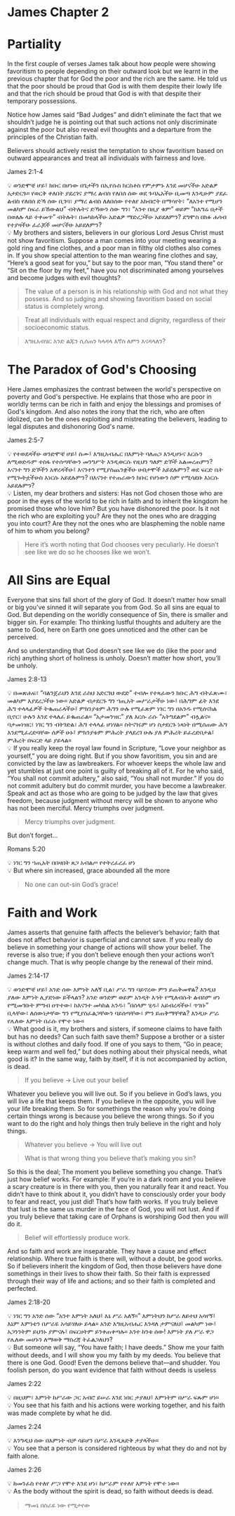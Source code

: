 # James Chapter 2

# Partiality

In the first couple of verses James talk about how people were showing favoritism to people depending on their outward look but we learnt in the previous chapter that for God the poor and the rich are the same. He told us that the poor should be proud that God is with them despite their lowly life and that the rich should be proud that God is with that despite their temporary possessions. 

Notice how James said “Bad Judges” and didn’t eliminate the fact that we shouldn’t judge he is pointing out that such actions not only discriminate against the poor but also reveal evil thoughts and a departure from the principles of the Christian faith.

Believers should actively resist the temptation to show favoritism based on outward appearances and treat all individuals with fairness and love.

James 2:1-4

<aside>
💡 ወንድሞቼ ሆይ፤ ክቡር በሆነው በጌታችን በኢየሱስ ክርስቶስ የምታምኑ እንደ መሆናችሁ አድልዎ አታድርጉ። የወርቅ ቀለበት ያደረገና ያማረ ልብስ የለበሰ ሰው ወደ ጉባኤአችሁ ቢመጣ እንዲሁም ያደፈ ልብስ የለበሰ ድኻ ሰው ቢገባ፣ ያማረ ልብስ ለለበሰው የተለየ አክብሮት በማሳየት፣ “ለአንተ የሚሆን መልካም ስፍራ ይኸውልህ” ብትሉትና ድኻውን ሰው ግን፣ “አንተ በዚያ ቁም” ወይም “ከእግሬ በታች በወለሉ ላይ ተቀመጥ” ብትሉት፣ በመካከላችሁ አድልዎ ማድረጋችሁ አይደለምን? ደግሞስ በክፉ ሐሳብ የተያዛችሁ ፈራጆች መሆናችሁ አይደለምን?

</aside>

<aside>
💡 My brothers and sisters, believers in our glorious Lord Jesus Christ must not show favoritism. Suppose a man comes into your meeting wearing a gold ring and fine clothes, and a poor man in filthy old clothes also comes in. If you show special attention to the man wearing fine clothes and say, “Here’s a good seat for you,” but say to the poor man, “You stand there” or “Sit on the floor by my feet,” have you not discriminated among yourselves and become judges with evil thoughts?

</aside>

> The value of a person is in his relationship with God and not what they possess. And so judging and showing favoritism based on social status is completely wrong.
> 

> Treat all individuals with equal respect and dignity, regardless of their socioeconomic status.
> 

> እግዚአብሄር አንድ ልጁን ሲሰጠን ካላዳላ እኛስ ለምን እናዳላለን?
> 

# The Paradox of God's Choosing

Here James emphasizes the contrast between the world's perspective on poverty and God's perspective. He explains that those who are poor in worldly terms can be rich in faith and enjoy the blessings and promises of God's kingdom. And also notes the irony that the rich, who are often idolized, can be the ones exploiting and mistreating the believers, leading to legal disputes and dishonoring God's name.

James 2:5-7

<aside>
💡 የተወደዳችሁ ወንድሞቼ ሆይ፤ ስሙ፤ እግዚአብሔር በእምነት ባለጠጋ እንዲሆኑና እርሱን ለሚወድዱም ተስፋ የተሰጣቸውን መንግሥት እንዲወርሱ የዚህን ዓለም ድኾች አልመረጠምን? እናንተ ግን ድኾችን አዋረዳችሁ፤ እናንተን የሚያስጨንቋችሁ ሀብታሞች አይደሉምን? ወደ ፍርድ ቤት የሚጐትቷችሁስ እነርሱ አይደሉምን? በእናንተ የተጠራውን ክቡር የሆነውን ስም የሚሳደቡ እነርሱ አይደሉምን?

</aside>

<aside>
💡 Listen, my dear brothers and sisters: Has not God chosen those who are poor in the eyes of the world to be rich in faith and to inherit the kingdom he promised those who love him? But you have dishonored the poor. Is it not the rich who are exploiting you? Are they not the ones who are dragging you into court? Are they not the ones who are blaspheming the noble name of him to whom you belong?

</aside>

> Here it’s worth noting that God chooses very peculiarly. He doesn’t see like we do so he chooses like we won’t.
> 

# All Sins are Equal

Everyone that sins fall short of the glory of God. It doesn’t matter how small or big you’ve sinned it will separate you from God. So all sins are equal to God. But depending on the worldly consequence of Sin, there is smaller and bigger sin. For example: Tho thinking lustful thoughts and adultery are the same to God, here on Earth one goes unnoticed and the other can be perceived. 

And so understanding that God doesn’t see like we do (like the poor and rich) anything short of holiness is unholy. Doesn’t matter how short, you’ll be unholy.

James 2:8-13

<aside>
💡 በመጽሐፍ፣ “ባልንጀራህን እንደ ራስህ አድርገህ ውደድ” ተብሎ የተጻፈውን ክቡር ሕግ ብትፈጽሙ፣ መልካም እያደረጋችሁ ነው። አድልዎ ብታደርጉ ግን ኀጢአት መሥራታችሁ ነው፤ በሕግም ፊት እንደ ሕግ ተላላፊዎች ትቈጠራላችሁ፤ ምክንያቱም ሕግን ሁሉ የሚፈጽም ነገር ግን በአንዱ የሚሰናከል ቢኖር፣ ሁሉን እንደ ተላለፈ ይቈጠራል። “አታመንዝር” ያለ እርሱ ራሱ “አትግደልም” ብሏልና። ባታመነዝር፣ ነገር ግን ብትገድል፣ ሕግ ተላላፊ ሆነሃል። ስትናገሩም ሆነ ስታደርጉ ነጻነት በሚሰጠው ሕግ እንደሚፈረድባቸው ሰዎች ሁኑ፤ ምክንያቱም ምሕረት ያላደረገ ሁሉ ያለ ምሕረት ይፈረድበታል፤ ምሕረት በፍርድ ላይ ያይላል።

</aside>

<aside>
💡 If you really keep the royal law found in Scripture, “Love your neighbor as yourself,” you are doing right. But if you show favoritism, you sin and are convicted by the law as lawbreakers. For whoever keeps the whole law and yet stumbles at just one point is guilty of breaking all of it. For he who said, “You shall not commit adultery,” also said, “You shall not murder.” If you do not commit adultery but do commit murder, you have become a lawbreaker. Speak and act as those who are going to be judged by the law that gives freedom, because judgment without mercy will be shown to anyone who has not been merciful. Mercy triumphs over judgment.

</aside>

> Mercy triumphs over judgment.
> 

But don’t forget…

Romans 5:20

<aside>
💡 ነገር ግን ኀጢአት በበዛበት ጸጋ አብልጦ የተትረፈረፈ ሆነ

</aside>

<aside>
💡 But where sin increased, grace abounded all the more

</aside>

> No one can out-sin God’s grace!
> 

# Faith and Work

James asserts that genuine faith affects the believer’s behavior; faith that does not affect behavior is superficial and cannot save. If you really do believe in something your change of actions will show your belief. The reverse is also true; if you don’t believe enough then your actions won’t change much. That is why people change by the renewal of their mind.

James 2:14-17

<aside>
💡 ወንድሞቼ ሆይ፤ አንድ ሰው እምነት አለኝ ቢል፣ ሥራ ግን ባይኖረው ምን ይጠቅመዋል? እንዲህ ያለው እምነት ሊያድነው ይችላልን? አንድ ወንድም ወይም አንዲት እኅት የሚለብሱት ልብስም ሆነ የሚመገቡት ምግብ ዐጥተው፣ ከእናንተ መካከል አንዱ፣ “በሰላም ሂዱ፤ አይብረዳችሁ፤ ጥገቡ” ቢላቸው፣ ለሰውነታቸው ግን የሚያስፈልጋቸውን ባይሰጣቸው፣ ምን ይጠቅማቸዋል? እንዲሁ ሥራ የሌለው እምነት በራሱ የሞተ ነው።

</aside>

<aside>
💡 What good is it, my brothers and sisters, if someone claims to have faith but has no deeds? Can such faith save them? Suppose a brother or a sister is without clothes and daily food. If one of you says to them, “Go in peace; keep warm and well fed,” but does nothing about their physical needs, what good is it? In the same way, faith by itself, if it is not accompanied by action, is dead.

</aside>

> If you believe → Live out your belief
> 

Whatever you believe you will live out. So if you believe in God’s laws, you will live a life that keeps them. If you believe in the opposite, you will live your life breaking them. So for somethings the reason why you’re doing certain things wrong is because you believe the wrong things. So if you want to do the right and holy things then truly believe in the right and holy things.

> Whatever you believe → You will live out
> 

> What is that wrong thing you believe that’s making you sin?
> 

So this is the deal; The moment you believe something you change. That’s just how belief works. For example: If you’re in a dark room and you believe a scary creature is in there with you, then you naturally fear it and react. You didn’t have to think about it, you didn’t have to consciously order your body to fear and react, you just did! That’s how faith works. If you truly believe that lust is the same us murder in the face of God, you will not lust. And if you truly believe that taking care of Orphans is worshiping God then you will do it.

> Belief will effortlessly produce work.
> 

And so faith and work are inseparable. They have a cause and effect relationship. Where true faith is there will, without a doubt, be good works. So if believers inherit the kingdom of God, then those believers have done somethings in their lives to show their faith. So their faith is expressed through their way of life and actions; and so their faith is completed and perfected.

James 2:18-20

<aside>
💡 ነገር ግን አንድ ሰው “አንተ እምነት አለህ፤ እኔ ሥራ አለኝ።” እምነትህን ከሥራ ለይተህ አሳየኝ፤ እኔም እምነቴን በሥራዬ አሳይሃለሁ ይላል። አንድ እግዚአብሔር እንዳለ ታምናለህ፤ መልካም ነው፤ አጋንንትም ይህንኑ ያምናሉ፤ በፍርሀትም ይንቀጠቀጣሉ። አንተ ከንቱ ሰው! እምነት ያለ ሥራ ዋጋ የሌለው መሆኑን ለማወቅ ማስረጃ ትፈልጋለህን?

</aside>

<aside>
💡 But someone will say, “You have faith; I have deeds.” Show me your faith without deeds, and I will show you my faith by my deeds. You believe that there is one God. Good! Even the demons believe that—and shudder. You foolish person, do you want evidence that faith without deeds is useless

</aside>

James 2:22

<aside>
💡 በዚህም፣ እምነት ከሥራው ጋር አብሮ ይሠራ እንደ ነበር ታያለህ፤ እምነትም በሥራ ፍጹም ሆነ።

</aside>

<aside>
💡 You see that his faith and his actions were working together, and his faith was made complete by what he did.

</aside>

James 2:24

<aside>
💡 እንግዲህ ሰው በእምነት ብቻ ሳይሆን በሥራ እንዲጸድቅ ታያላችሁ።

</aside>

<aside>
💡 You see that a person is considered righteous by what they do and not by faith alone.

</aside>

James 2:26

<aside>
💡 ከመንፈስ የተለየ ሥጋ የሞተ እንደ ሆነ፣ ከሥራም የተለየ እምነት የሞተ ነው።

</aside>

<aside>
💡 As the body without the spirit is dead, so faith without deeds is dead.

</aside>

> ማመኔ በስራዬ ነው የሚታየው
>